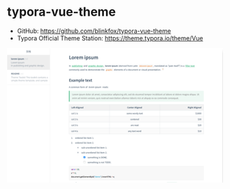 # typora-vue-theme

* GitHub: https://github.com/blinkfox/typora-vue-theme
* Typora Official Theme Station: https://theme.typora.io/theme/Vue

![](img/typora-vue-theme.png)